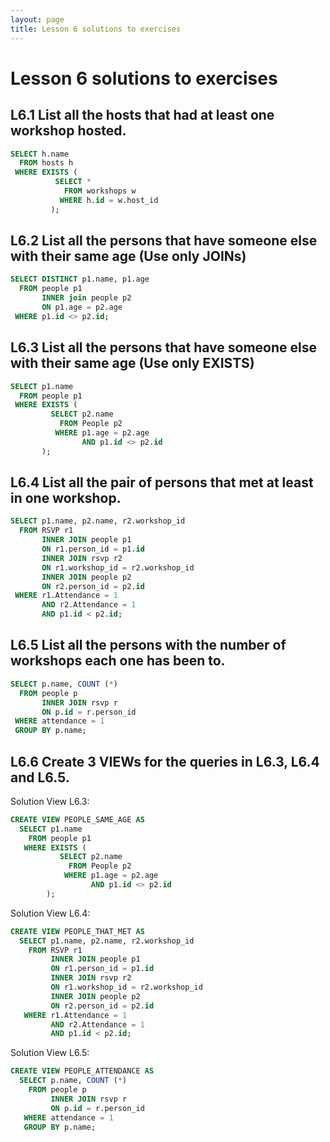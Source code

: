 ```yaml
---
layout: page
title: Lesson 6 solutions to exercises
---
```

# Lesson 6 solutions to exercises

## L6.1 List all the hosts that had at least one workshop hosted.

```SQL
SELECT h.name
  FROM hosts h
 WHERE EXISTS (
          SELECT *
            FROM workshops w
           WHERE h.id = w.host_id
         );
```
## L6.2 List all the persons that have someone else with their same age (Use only JOINs)

```SQL
SELECT DISTINCT p1.name, p1.age
  FROM people p1
       INNER join people p2
       ON p1.age = p2.age
 WHERE p1.id <> p2.id;
```
## L6.3 List all the persons that have someone else with their same age (Use only EXISTS)

```SQL
SELECT p1.name
  FROM people p1
 WHERE EXISTS (
         SELECT p2.name
           FROM People p2
          WHERE p1.age = p2.age
                AND p1.id <> p2.id
       );

```
## L6.4 List all the pair of persons that met at least in one workshop.

```SQL
SELECT p1.name, p2.name, r2.workshop_id
  FROM RSVP r1
       INNER JOIN people p1
       ON r1.person_id = p1.id
       INNER JOIN rsvp r2
       ON r1.workshop_id = r2.workshop_id
       INNER JOIN people p2
       ON r2.person_id = p2.id
 WHERE r1.Attendance = 1
       AND r2.Attendance = 1
       AND p1.id < p2.id;
```

## L6.5 List all the persons with the number of workshops each one has been to.
```SQL
SELECT p.name, COUNT (*)
  FROM people p
       INNER JOIN rsvp r
       ON p.id = r.person_id
 WHERE attendance = 1
 GROUP BY p.name;
```
## L6.6 Create 3 VIEWs for the queries in L6.3, L6.4 and L6.5.
Solution View L6.3:
```SQL
CREATE VIEW PEOPLE_SAME_AGE AS
  SELECT p1.name
    FROM people p1
   WHERE EXISTS (
           SELECT p2.name
             FROM People p2
            WHERE p1.age = p2.age
                  AND p1.id <> p2.id
        );

```
Solution View L6.4:
```SQL
CREATE VIEW PEOPLE_THAT_MET AS
  SELECT p1.name, p2.name, r2.workshop_id
    FROM RSVP r1
         INNER JOIN people p1
         ON r1.person_id = p1.id
         INNER JOIN rsvp r2
         ON r1.workshop_id = r2.workshop_id
         INNER JOIN people p2
         ON r2.person_id = p2.id
   WHERE r1.Attendance = 1
         AND r2.Attendance = 1
         AND p1.id < p2.id;

```
Solution View L6.5:
```SQL
CREATE VIEW PEOPLE_ATTENDANCE AS
  SELECT p.name, COUNT (*)
    FROM people p
         INNER JOIN rsvp r
         ON p.id = r.person_id
   WHERE attendance = 1
   GROUP BY p.name;
```
